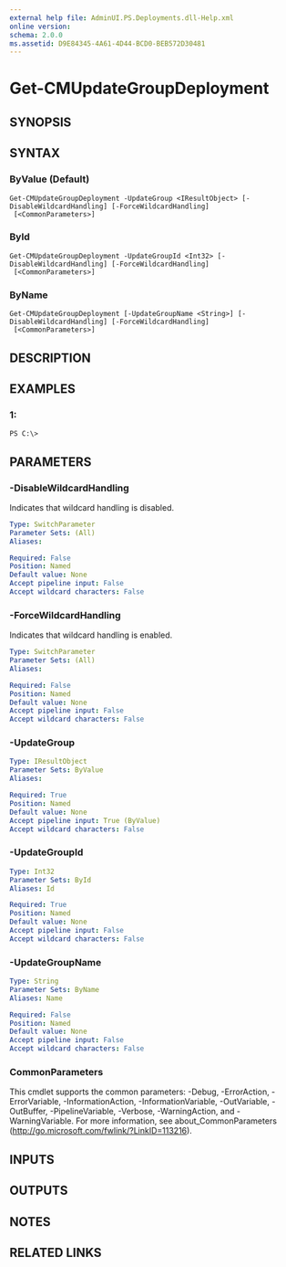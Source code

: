 ```yaml
---
external help file: AdminUI.PS.Deployments.dll-Help.xml
online version: 
schema: 2.0.0
ms.assetid: D9E84345-4A61-4D44-BCD0-BEB572D30481
---
```


# Get-CMUpdateGroupDeployment

## SYNOPSIS

## SYNTAX

### ByValue (Default)
```
Get-CMUpdateGroupDeployment -UpdateGroup <IResultObject> [-DisableWildcardHandling] [-ForceWildcardHandling]
 [<CommonParameters>]
```

### ById
```
Get-CMUpdateGroupDeployment -UpdateGroupId <Int32> [-DisableWildcardHandling] [-ForceWildcardHandling]
 [<CommonParameters>]
```

### ByName
```
Get-CMUpdateGroupDeployment [-UpdateGroupName <String>] [-DisableWildcardHandling] [-ForceWildcardHandling]
 [<CommonParameters>]
```

## DESCRIPTION

## EXAMPLES

### 1:
```
PS C:\>
```

## PARAMETERS

### -DisableWildcardHandling
Indicates that wildcard handling is disabled.

```yaml
Type: SwitchParameter
Parameter Sets: (All)
Aliases: 

Required: False
Position: Named
Default value: None
Accept pipeline input: False
Accept wildcard characters: False
```

### -ForceWildcardHandling
Indicates that wildcard handling is enabled.

```yaml
Type: SwitchParameter
Parameter Sets: (All)
Aliases: 

Required: False
Position: Named
Default value: None
Accept pipeline input: False
Accept wildcard characters: False
```

### -UpdateGroup
```yaml
Type: IResultObject
Parameter Sets: ByValue
Aliases: 

Required: True
Position: Named
Default value: None
Accept pipeline input: True (ByValue)
Accept wildcard characters: False
```

### -UpdateGroupId
```yaml
Type: Int32
Parameter Sets: ById
Aliases: Id

Required: True
Position: Named
Default value: None
Accept pipeline input: False
Accept wildcard characters: False
```

### -UpdateGroupName
```yaml
Type: String
Parameter Sets: ByName
Aliases: Name

Required: False
Position: Named
Default value: None
Accept pipeline input: False
Accept wildcard characters: False
```

### CommonParameters
This cmdlet supports the common parameters: -Debug, -ErrorAction, -ErrorVariable, -InformationAction, -InformationVariable, -OutVariable, -OutBuffer, -PipelineVariable, -Verbose, -WarningAction, and -WarningVariable. For more information, see about_CommonParameters (http://go.microsoft.com/fwlink/?LinkID=113216).

## INPUTS

## OUTPUTS

## NOTES

## RELATED LINKS


